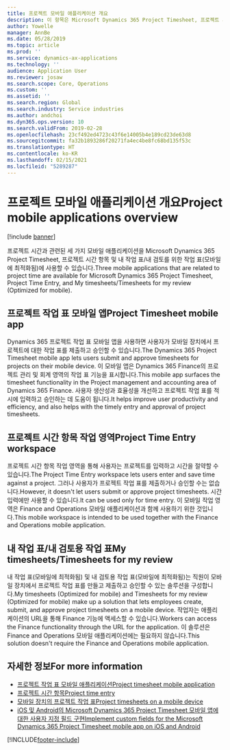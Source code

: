 ```yaml
---
title: 프로젝트 모바일 애플리케이션 개요
description: 이 항목은 Microsoft Dynamics 365 Project Timesheet, 프로젝트 시간 항목 및 모바일 장치에서 사용할 수 있는 내 작업 표/작업 표의 프로젝트 시간 관련 애플리케이션에 대한 일반 정보를 제공합니다.
author: Yowelle
manager: AnnBe
ms.date: 05/28/2019
ms.topic: article
ms.prod: ''
ms.service: dynamics-ax-applications
ms.technology: ''
audience: Application User
ms.reviewer: josaw
ms.search.scope: Core, Operations
ms.custom: ''
ms.assetid: ''
ms.search.region: Global
ms.search.industry: Service industries
ms.author: andchoi
ms.dyn365.ops.version: 10
ms.search.validFrom: 2019-02-28
ms.openlocfilehash: 23cf492ed4723c43f6e14005b4e189cd23de63d8
ms.sourcegitcommit: fa32b1893286f20271fa4ec4be8fc68bd135f53c
ms.translationtype: HT
ms.contentlocale: ko-KR
ms.lasthandoff: 02/15/2021
ms.locfileid: "5289287"
---
```

# <a name="project-mobile-applications-overview"></a><span data-ttu-id="d2297-103">프로젝트 모바일 애플리케이션 개요</span><span class="sxs-lookup"><span data-stu-id="d2297-103">Project mobile applications overview</span></span>

[!include [banner](../includes/banner.md)]

<span data-ttu-id="d2297-104">프로젝트 시간과 관련된 세 가지 모바일 애플리케이션을 Microsoft Dynamics 365 Project Timesheet, 프로젝트 시간 항목 및 내 작업 표/내 검토를 위한 작업 표(모바일에 최적화됨)에 사용할 수 있습니다.</span><span class="sxs-lookup"><span data-stu-id="d2297-104">Three mobile applications that are related to project time are available for Microsoft Dynamics 365 Project Timesheet, Project Time Entry, and My timesheets/Timesheets for my review (Optimized for mobile).</span></span>

## <a name="project-timesheet-mobile-app"></a><span data-ttu-id="d2297-105">프로젝트 작업 표 모바일 앱</span><span class="sxs-lookup"><span data-stu-id="d2297-105">Project Timesheet mobile app</span></span>

<span data-ttu-id="d2297-106">Dynamics 365 프로젝트 작업 표 모바일 앱을 사용하면 사용자가 모바일 장치에서 프로젝트에 대한 작업 표를 제출하고 승인할 수 있습니다.</span><span class="sxs-lookup"><span data-stu-id="d2297-106">The Dynamics 365 Project Timesheet mobile app lets users submit and approve timesheets for projects on their mobile device.</span></span> <span data-ttu-id="d2297-107">이 모바일 앱은 Dynamics 365 Finance의 프로젝트 관리 및 회계 영역의 작업 표 기능을 표시합니다.</span><span class="sxs-lookup"><span data-stu-id="d2297-107">This mobile app surfaces the timesheet functionality in the Project management and accounting area of Dynamics 365 Finance.</span></span> <span data-ttu-id="d2297-108">사용자 생산성과 효율성을 개선하고 프로젝트 작업 표를 적시에 입력하고 승인하는 데 도움이 됩니다.</span><span class="sxs-lookup"><span data-stu-id="d2297-108">It helps improve user productivity and efficiency, and also helps with the timely entry and approval of project timesheets.</span></span>

## <a name="project-time-entry-workspace"></a><span data-ttu-id="d2297-109">프로젝트 시간 항목 작업 영역</span><span class="sxs-lookup"><span data-stu-id="d2297-109">Project Time Entry workspace</span></span>

<span data-ttu-id="d2297-110">프로젝트 시간 항목 작업 영역을 통해 사용자는 프로젝트를 입력하고 시간을 절약할 수 있습니다.</span><span class="sxs-lookup"><span data-stu-id="d2297-110">The Project Time Entry workspace lets users enter and save time against a project.</span></span> <span data-ttu-id="d2297-111">그러나 사용자가 프로젝트 작업 표를 제출하거나 승인할 수는 없습니다.</span><span class="sxs-lookup"><span data-stu-id="d2297-111">However, it doesn't let users submit or approve project timesheets.</span></span> <span data-ttu-id="d2297-112">시간 입력에만 사용할 수 있습니다.</span><span class="sxs-lookup"><span data-stu-id="d2297-112">It can be used only for time entry.</span></span> <span data-ttu-id="d2297-113">이 모바일 작업 영역은 Finance and Operations 모바일 애플리케이션과 함께 사용하기 위한 것입니다.</span><span class="sxs-lookup"><span data-stu-id="d2297-113">This mobile workspace is intended to be used together with the Finance and Operations mobile application.</span></span>

## <a name="my-timesheetstimesheets-for-my-review"></a><span data-ttu-id="d2297-114">내 작업 표/내 검토용 작업 표</span><span class="sxs-lookup"><span data-stu-id="d2297-114">My timesheets/Timesheets for my review</span></span>

<span data-ttu-id="d2297-115">내 작업 표(모바일에 최적화됨) 및 내 검토용 작업 표(모바일에 최적화됨)는 직원이 모바일 장치에서 프로젝트 작업 표를 만들고 제출하고 승인할 수 있는 솔루션을 구성합니다.</span><span class="sxs-lookup"><span data-stu-id="d2297-115">My timesheets (Optimized for mobile) and Timesheets for my review (Optimized for mobile) make up a solution that lets employees create, submit, and approve project timesheets on a mobile device.</span></span> <span data-ttu-id="d2297-116">작업자는 애플리케이션의 URL을 통해 Finance 기능에 액세스할 수 있습니다.</span><span class="sxs-lookup"><span data-stu-id="d2297-116">Workers can access the Finance functionality through the URL for the application.</span></span> <span data-ttu-id="d2297-117">이 솔루션은 Finance and Operations 모바일 애플리케이션에는 필요하지 않습니다.</span><span class="sxs-lookup"><span data-stu-id="d2297-117">This solution doesn't require the Finance and Operations mobile application.</span></span>

## <a name="for-more-information"></a><span data-ttu-id="d2297-118">자세한 정보</span><span class="sxs-lookup"><span data-stu-id="d2297-118">For more information</span></span>

- [<span data-ttu-id="d2297-119">프로젝트 작업 표 모바일 애플리케이션</span><span class="sxs-lookup"><span data-stu-id="d2297-119">Project timesheet mobile application</span></span>](project-timesheet.md)
- [<span data-ttu-id="d2297-120">프로젝트 시간 항목</span><span class="sxs-lookup"><span data-stu-id="d2297-120">Project time entry</span></span>]( project-time-entry-mobile-workspace.md)
- [<span data-ttu-id="d2297-121">모바일 장치의 프로젝트 작업 표</span><span class="sxs-lookup"><span data-stu-id="d2297-121">Project timesheets on a mobile device</span></span>](Mobile-timesheets.md)
- [<span data-ttu-id="d2297-122">iOS 및 Android의 Microsoft Dynamics 365 Project Timesheet 모바일 앱에 대한 사용자 지정 필드 구현</span><span class="sxs-lookup"><span data-stu-id="d2297-122">Implement custom fields for the Microsoft Dynamics 365 Project Timesheet mobile app on iOS and Android</span></span>](custom-fields-mobile.md)


[!INCLUDE[footer-include](../includes/footer-banner.md)]